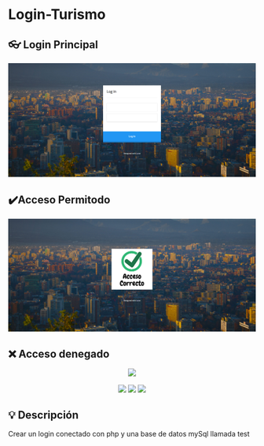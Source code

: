 # Login-Turismo

## 👓 Login Principal
<p align="center" >
     <img src="https://github.com/Juan-Matias/Login-Turismo/blob/main/imagende-Readme/Login-principal.PNG">
</p>

## ✔️Acceso Permitodo
<p align="center" >
     <img src="https://github.com/Juan-Matias/Login-Turismo/blob/main/imagende-Readme/Acceso-Permitido.PNG">
</p>

## ❌ Acceso denegado
<p align="center" >
     <img src="https://github.com/Juan-Matias/Login-Turismo/blob/main/imagende-Readme/Contraseña-Incorrecta.PNG">
</p>



<div align="center">
    <img src="https://img.shields.io/badge/PHP-5A5A5A?logo=php3&logoColor=01A3D8"/>
    <img src="https://img.shields.io/badge/HTML-5A5A5A?logo=html5" />
    <img src="https://img.shields.io/badge/CSS-5A5A5A?logo=css3&logoColor=01A3D8" />
</div>


## 💡 Descripción

Crear un login conectado con php y una base de datos mySql llamada test
